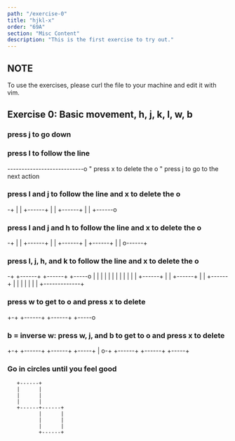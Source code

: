 ```yaml
---
path: "/exercise-0"
title: "hjkl-x"
order: "69A"
section: "Misc Content"
description: "This is the first exercise to try out."
---
```

## NOTE
To use the exercises, please curl the file to your machine and edit it with vim.

## Exercise 0: Basic movement, h, j, k, l, w, b
### press j to go down

### press l to follow the line
---------------------------o " press x to delete the o
                             " press j to go to the next action




### press l and j to follow the line and x to delete the o
-+
 |
 |
 +------+
        |
        |
        +------+
               |
               |
               +------o

### press l and j and h to follow the line and x to delete the o
-+
 |
 |
 +------+
        |
        |
 +------+
 |
 +------+
        |
        |
 o------+

### press l, j, h, and k to follow the line and x to delete the o
-+      +------+      +------+      +-----o
 |      |      |      |      |      |
 |      |      |      |      |      |
 +------+      |      |      +------+
               |      |
        +------+      |
        |             |
        |             |
        |             |
        +-------------+

### press w to get to o and press x to delete
+-+      +------+      +------+      +-----o

### b = inverse w: press w, j, and b to get to o and press x to delete
+-+      +------+      +------+      +-----+
                                           |
o-+      +------+      +------+      +-----+

### Go in circles until you feel good

       +------+
       |      |
       |      |
       |      |
       +------+------+
              |      |
              |      |
              |      |
              +------+
